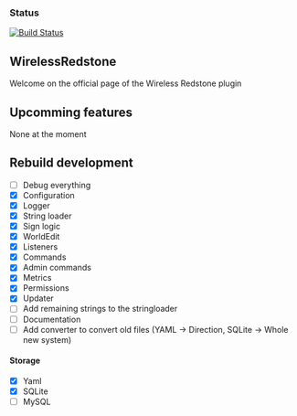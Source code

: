 ### Status
[![Build Status](https://travis-ci.org/Bart-0110/WirelessRedstone.svg?branch=master)](https://travis-ci.org/Bart-0110/WirelessRedstone)

## WirelessRedstone
Welcome on the official page of the Wireless Redstone plugin

## Upcomming features

None at the moment

## Rebuild development

- [ ] Debug everything
- [x] Configuration
- [x] Logger
- [x] String loader
- [x] Sign logic
- [x] WorldEdit
- [x] Listeners
- [x] Commands
- [x] Admin commands
- [x] Metrics
- [x] Permissions
- [x] Updater
- [ ] Add remaining strings to the stringloader
- [ ] Documentation
- [ ] Add converter to convert old files (YAML -> Direction, SQLite -> Whole new system)

#### Storage
- [x] Yaml
- [X] SQLite
- [ ] MySQL
